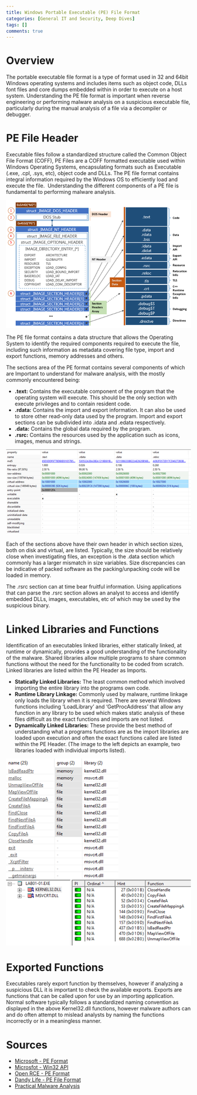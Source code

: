 ```yaml
---
title: Windows Portable Executable (PE) File Format
categories: [General IT and Security, Deep Dives]
tags: []
comments: true
---
```


# Overview

The portable executable file format is a type of format used in 32 and 64bit Windows operating systems and includes items such as object code, DLLs font files and core dumps embedded within in order to execute on a host system. Understanding the PE file format is important when reverse engineering or performing malware analysis on a suspicious executable file, particularly during the manual analysis of a file via a decompiler or debugger. 

# PE File Header

Executable files follow a standardized structure called the Common Object File Format (COFF), PE Files are a COFF formatted executable used within Windows Operating Systems, encapsulating formats such as Executable (.exe, .cpl, .sys, etc), object code and DLLs. The PE file format contains integral information required by the Windows OS to efficiently load and execute the file.  Understanding the different components of a PE file is fundamental to performing malware analysis.

[![PE File Format](/assets/img/posts/GEN/DD/Gen_DD_Win_PE_Format.png "PE File Format")](https://dandylife.net/blog/archives/388)

The PE file format contains a data structure that allows the Operating System to identify the required components required to execute the file, including such information as metadata covering file type, import and export functions, memory addresses and others.

The sections area of the PE format contains several components of which are Important to understand for malware analysis, with the mostly commonly encountered being:
- **.text:** Contains the executable component of the program that the operating system will execute. This should be the only section with execute privileges and to contain resident code.
- **.rdata:** Contains the import and export information. It can also be used to store other read-only data used by the program. Import and export sections can be subdivided into .idata and .edata respectively.
- **.data:** Contains the global data required by the program.
- **.rsrc:** Contains the resources used by the application such as icons, images, menus and strings.

![PEStudio Section View](/assets/img/posts/GEN/DD/Gen_DD_Win_PE_Section_View.png "PEStudio Section View")

Each of the sections above have their own header in which section sizes, both on disk and virtual, are listed. Typically, the size should be relatively close when investigating files, an exception is the .data section which commonly has a larger mismatch in size variables. Size discrepancies can be indicative of packed software as the packing/unpacking code will be loaded in memory.

The .rsrc section can at time bear fruitful information. Using applications that can parse the .rsrc section allows an analyst to access and identify embedded DLLs, images, executables, etc of which may be used by the suspicious binary.

# Linked Libraries and Functions

Identification of an executables linked libraries, either statically linked, at runtime or dynamically, provides a good understanding of the functionality of the malware. Shared libraries allow multiple programs to share common functions without the need for the functionality to be coded from scratch. Linked libraries are listed within the PE Header as Imports.
- **Statically Linked Libraries:** The least common method which involved importing the entire library into the programs own code.
- **Runtime Library Linkage:** Commonly used by malware, runtime linkage only loads the library when it is required. There are several Windows functions including ‘LoadLibrary’ and ‘GetProcAddress’ that allow any function in any library to be used which makes static analysis of these files difficult as the exact functions and imports are not listed.
- **Dynamically Linked Libraries:** These provide the best method of understanding what a programs functions are as the import libraries are loaded upon execution and often the exact functions called are listed within the PE Header. (The image to the left depicts an example, two libraries loaded with individual imports listed).

![PEStudio Function Import View](/assets/img/posts/GEN/DD/Gen_DD_Win_PE_Function_Import_View.png "PEStudio Function Import View")
![Dependency Walker Function Import View](/assets/img/posts/GEN/DD/Gen_DD_Win_PE_Function_Import_View_2.png "Dependency Walker Function Import View")

# Exported Functions

Executables rarely export function by themselves, however if analyzing a suspicious DLL it is important to check the available exports. Exports are functions that can be called upon for use by an importing application. Normal software typically follows a standardized naming convention as displayed in the above Kernel32.dll functions, however malware authors can and do often attempt to mislead analysts by naming the functions incorrectly or in a meaningless manner.

# Sources
- [Microsoft - PE Format](https://docs.microsoft.com/en-us/windows/win32/debug/pe-format)
- [Microsfot - Win32 API](https://docs.microsoft.com/en-us/windows/win32/)
- [Open RCE - PE Format](http://www.openrce.org/reference_library/files/reference/PE%20Format.pdf)
- [Dandy Life - PE File Format](https://dandylife.net/blog/archives/388)
- [Practical Malware Analysis](https://nostarch.com/malware)